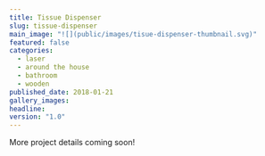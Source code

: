 ```yaml
---
title: Tissue Dispenser
slug: tissue-dispenser
main_image: "![](public/images/tisue-dispenser-thumbnail.svg)"
featured: false
categories:
  - laser
  - around the house
  - bathroom
  - wooden
published_date: 2018-01-21
gallery_images: 
headline: 
version: "1.0"
---
```


More project details coming soon!